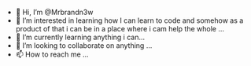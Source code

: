 - 👋 Hi, I’m @Mrbrandn3w
- 👀 I’m interested in learning how I can learn to code and somehow as a product of that i can be in a place where i cam help the whole ...
- 🌱 I’m currently learning anything i can...
- 💞️ I’m looking to collaborate on anything ...
- 📫 How to reach me ...

<!---
Mrbrandnew/Mrbrandnew is a ✨ special ✨ repository because its `README.md` (this file) appears on your GitHub profile.
You can click the Preview link to take a look at your changes.
--->
